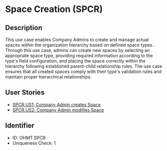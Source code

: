 # Space Creation (SPCR)

## Description
This use case enables Company Admins to create and manage actual spaces within the organization hierarchy based on defined space types. Through this use case, admins can create new spaces by selecting an appropriate space type, providing required information according to the type's field configuration, and placing the space correctly within the hierarchy following established parent-child relationship rules. The use case ensures that all created spaces comply with their type's validation rules and maintain proper hierarchical relationships.

## User Stories
- [SPCR.US1: Company Admin creates Space](./user-stories.md#user-story-spcrus1)
- [SPCR.US2: Company Admin modifies Space](./user-stories.md#user-story-spcrus2)

## Identifier
- ID: OHMT.SPCR
- Uniqueness Check: 1